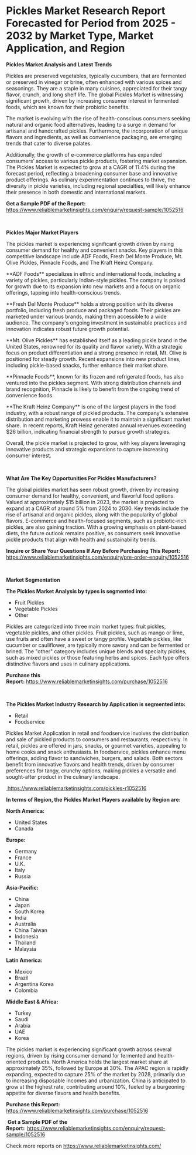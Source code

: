 <p><h1>Pickles Market Research Report Forecasted for Period from 2025 -  2032 by Market Type, Market Application, and Region</h1></p><p><strong>Pickles Market Analysis and Latest Trends</strong></p>
<p><p>Pickles are preserved vegetables, typically cucumbers, that are fermented or preserved in vinegar or brine, often enhanced with various spices and seasonings. They are a staple in many cuisines, appreciated for their tangy flavor, crunch, and long shelf life. The global Pickles Market is witnessing significant growth, driven by increasing consumer interest in fermented foods, which are known for their probiotic benefits. </p><p>The market is evolving with the rise of health-conscious consumers seeking natural and organic food alternatives, leading to a surge in demand for artisanal and handcrafted pickles. Furthermore, the incorporation of unique flavors and ingredients, as well as convenience packaging, are emerging trends that cater to diverse palates. </p><p>Additionally, the growth of e-commerce platforms has expanded consumers’ access to various pickle products, fostering market expansion. The Pickles Market is expected to grow at a CAGR of 11.4% during the forecast period, reflecting a broadening consumer base and innovative product offerings. As culinary experimentation continues to thrive, the diversity in pickle varieties, including regional specialties, will likely enhance their presence in both domestic and international markets.</p></p>
<p><strong>Get a Sample PDF of the Report:&nbsp;</strong> <a href="https://www.reliablemarketinsights.com/enquiry/request-sample/1052516?utm_campaign=2112&utm_medium=2&utm_source=Github&utm_content=ia&utm_term=07042025&utm_id=pickles">https://www.reliablemarketinsights.com/enquiry/request-sample/1052516</a></p>
<p>&nbsp;</p>
<p><strong>Pickles Major Market Players</strong></p>
<p><p>The pickles market is experiencing significant growth driven by rising consumer demand for healthy and convenient snacks. Key players in this competitive landscape include ADF Foods, Fresh Del Monte Produce, Mt. Olive Pickles, Pinnacle Foods, and The Kraft Heinz Company.</p><p>**ADF Foods** specializes in ethnic and international foods, including a variety of pickles, particularly Indian-style pickles. The company is poised for growth due to its expansion into new markets and a focus on organic offerings, tapping into health-conscious trends.</p><p>**Fresh Del Monte Produce** holds a strong position with its diverse portfolio, including fresh produce and packaged foods. Their pickles are marketed under various brands, making them accessible to a wide audience. The company's ongoing investment in sustainable practices and innovation indicates robust future growth potential.</p><p>**Mt. Olive Pickles** has established itself as a leading pickle brand in the United States, renowned for its quality and flavor variety. With a strategic focus on product differentiation and a strong presence in retail, Mt. Olive is positioned for steady growth. Recent expansions into new product lines, including pickle-based snacks, further enhance their market share.</p><p>**Pinnacle Foods**, known for its frozen and refrigerated foods, has also ventured into the pickles segment. With strong distribution channels and brand recognition, Pinnacle is likely to benefit from the ongoing trend of convenience foods.</p><p>**The Kraft Heinz Company** is one of the largest players in the food industry, with a robust range of pickled products. The company's extensive distribution and marketing prowess enable it to maintain a significant market share. In recent reports, Kraft Heinz generated annual revenues exceeding $26 billion, indicating financial strength to pursue growth strategies.</p><p>Overall, the pickle market is projected to grow, with key players leveraging innovative products and strategic expansions to capture increasing consumer interest.</p></p>
<p>&nbsp;</p>
<p><strong>What Are The Key Opportunities For Pickles Manufacturers?</strong></p>
<p><p>The global pickles market has seen robust growth, driven by increasing consumer demand for healthy, convenient, and flavorful food options. Valued at approximately $15 billion in 2023, the market is projected to expand at a CAGR of around 5% from 2024 to 2030. Key trends include the rise of artisanal and organic pickles, along with the popularity of global flavors. E-commerce and health-focused segments, such as probiotic-rich pickles, are also gaining traction. With a growing emphasis on plant-based diets, the future outlook remains positive, as consumers seek innovative pickle products that align with health and sustainability trends.</p></p>
<p><strong>Inquire or Share Your Questions If Any Before Purchasing This Report:</strong> <a href="https://www.reliablemarketinsights.com/enquiry/pre-order-enquiry/1052516?utm_campaign=2112&utm_medium=2&utm_source=Github&utm_content=ia&utm_term=07042025&utm_id=pickles">https://www.reliablemarketinsights.com/enquiry/pre-order-enquiry/1052516</a></p>
<p>&nbsp;</p>
<p><strong>Market Segmentation</strong></p>
<p><strong>The Pickles Market Analysis by types is segmented into:</strong></p>
<p><ul><li>Fruit Pickles</li><li>Vegetable Pickles</li><li>Other</li></ul></p>
<p><p>Pickles are categorized into three main market types: fruit pickles, vegetable pickles, and other pickles. Fruit pickles, such as mango or lime, use fruits and often have a sweet or tangy profile. Vegetable pickles, like cucumber or cauliflower, are typically more savory and can be fermented or brined. The "other" category includes unique blends and specialty pickles, such as mixed pickles or those featuring herbs and spices. Each type offers distinctive flavors and uses in culinary applications.</p></p>
<p><strong>Purchase this Report:&nbsp;</strong><a href="https://www.reliablemarketinsights.com/purchase/1052516?utm_campaign=2112&utm_medium=2&utm_source=Github&utm_content=ia&utm_term=07042025&utm_id=pickles">https://www.reliablemarketinsights.com/purchase/1052516</a></p>
<p>&nbsp;</p>
<p><strong>The Pickles Market Industry Research by Application is segmented into:</strong></p>
<p><ul><li>Retail</li><li>Foodservice</li></ul></p>
<p><p>Pickles Market Application in retail and foodservice involves the distribution and sale of pickled products to consumers and restaurants, respectively. In retail, pickles are offered in jars, snacks, or gourmet varieties, appealing to home cooks and snack enthusiasts. In foodservice, pickles enhance menu offerings, adding flavor to sandwiches, burgers, and salads. Both sectors benefit from innovative flavors and health trends, driven by consumer preferences for tangy, crunchy options, making pickles a versatile and sought-after product in the culinary landscape.</p></p>
<p><a href="https://www.reliablemarketinsights.com/pickles-r1052516?utm_campaign=2112&utm_medium=2&utm_source=Github&utm_content=ia&utm_term=07042025&utm_id=pickles">&nbsp;https://www.reliablemarketinsights.com/pickles-r1052516</a></p>
<p><strong>In terms of Region, the Pickles Market Players available by Region are:</strong></p>
<p>
    <p> <strong> North America: </strong>
        <ul>
            <li>United States</li>
            <li>Canada</li>
        </ul>
        </p> 
    <p> <strong> Europe: </strong>
        <ul>
            <li>Germany</li>
            <li>France</li>
            <li>U.K.</li>
            <li>Italy</li>
            <li>Russia</li>
        </ul>
        </p> 
    <p> <strong> Asia-Pacific: </strong>
        <ul>
            <li>China</li>
            <li>Japan</li>
            <li>South Korea</li>
            <li>India</li>
            <li>Australia</li>
            <li>China Taiwan</li>
            <li>Indonesia</li>
            <li>Thailand</li>
            <li>Malaysia</li>
        </ul>
        </p> 
    <p> <strong> Latin America: </strong>
        <ul>
            <li>Mexico</li>
            <li>Brazil</li>
            <li>Argentina Korea</li>
            <li>Colombia</li>
        </ul>
        </p> 
    <p> <strong> Middle East & Africa: </strong>
        <ul>
            <li>Turkey</li>
            <li>Saudi</li>
            <li>Arabia</li>
            <li>UAE</li>
            <li>Korea</li>
        </ul>
    </p>
    </p>
<p><p>The pickles market is experiencing significant growth across several regions, driven by rising consumer demand for fermented and health-oriented products. North America holds the largest market share at approximately 35%, followed by Europe at 30%. The APAC region is rapidly expanding, expected to capture 25% of the market by 2028, primarily due to increasing disposable incomes and urbanization. China is anticipated to grow at the highest rate, contributing around 10%, fueled by a burgeoning appetite for diverse flavors and health benefits.</p></p>
<p><strong>Purchase this Report: </strong><a href="https://www.reliablemarketinsights.com/purchase/1052516?utm_campaign=2112&utm_medium=2&utm_source=Github&utm_content=ia&utm_term=07042025&utm_id=pickles">https://www.reliablemarketinsights.com/purchase/1052516</a></p>
<p>&nbsp;<strong>Get a Sample PDF of the Report:&nbsp;&nbsp;</strong><a href="https://www.reliablemarketinsights.com/enquiry/request-sample/1052516?utm_campaign=2112&utm_medium=2&utm_source=Github&utm_content=ia&utm_term=07042025&utm_id=pickles">https://www.reliablemarketinsights.com/enquiry/request-sample/1052516</a></p>
<p><strong></strong></p>
<p>Check more reports on <a href="https://www.reliablemarketinsights.com/?utm_campaign=2112&utm_medium=2&utm_source=Github&utm_content=ia&utm_term=07042025&utm_id=pickles">https://www.reliablemarketinsights.com/</a></p>